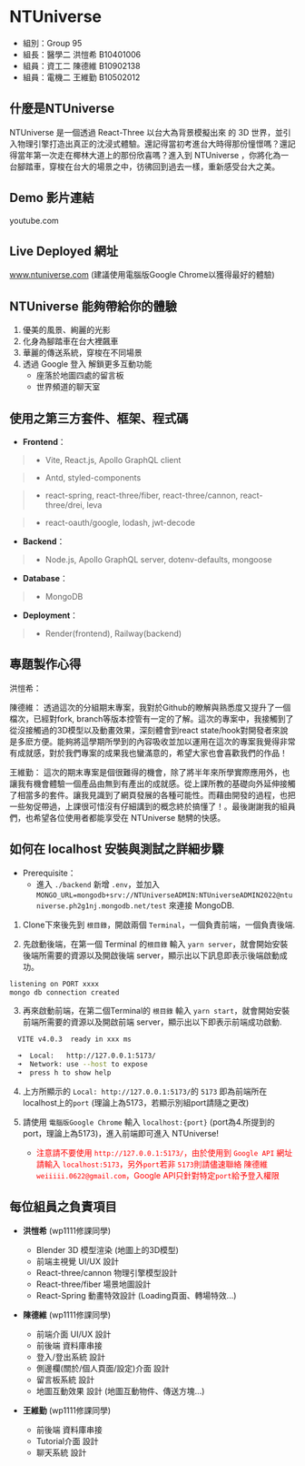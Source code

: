 
# NTUniverse

* 組別：Group 95
* 組長：醫學二 洪愷希 B10401006
* 組員：資工二 陳德維 B10902138
* 組員：電機二 王維勤 B10502012

## 什麼是NTUniverse

NTUniverse 是一個透過 React-Three 以台大為背景模擬出來 的 3D 世界，並引入物理引擎打造出真正的沈浸式體驗。還記得當初考進台大時得那份憧憬嗎？還記得當年第一次走在椰林大道上的那份欣喜嗎？進入到 NTUniverse ，你將化為一台腳踏車，穿梭在台大的場景之中，彷彿回到過去一樣，重新感受台大之美。

## Demo 影片連結

youtube.com

## Live Deployed 網址

www.ntuniverse.com
(建議使用電腦版Google Chrome以獲得最好的體驗)

## NTUniverse 能夠帶給你的體驗

1. 優美的風景、絢麗的光影
2. 化身為腳踏車在台大裡飆車
3. 華麗的傳送系統，穿梭在不同場景
4. 透過 Google 登入 解鎖更多互動功能
    * 座落於地圖四處的留言板
    * 世界頻道的聊天室

## 使用之第三方套件、框架、程式碼

* __Frontend__：
> * Vite, React.js, Apollo GraphQL client

> * Antd, styled-components

> * react-spring, react-three/fiber, react-three/cannon, react-three/drei, leva

> * react-oauth/google, lodash, jwt-decode

* __Backend__：
> * Node.js, Apollo GraphQL server, dotenv-defaults, mongoose
* __Database__：
> * MongoDB

* __Deployment__：
> * Render(frontend), Railway(backend)

## 專題製作心得

洪愷希：

陳德維：
透過這次的分組期末專案，我對於Github的瞭解與熟悉度又提升了一個檔次，已經對fork, branch等版本控管有一定的了解。這次的專案中，我接觸到了從沒接觸過的3D模型以及動畫效果，深刻體會到react state/hook對開發者來說是多麽方便。能夠將這學期所學到的內容吸收並加以運用在這次的專案我覺得非常有成就感，對於我們專案的成果我也蠻滿意的，希望大家也會喜歡我們的作品！

王維勤：
這次的期末專案是個很難得的機會，除了將半年來所學實際應用外，也讓我有機會體驗一個產品由無到有產出的成就感。從上課所教的基礎向外延伸接觸了相當多的套件。讓我見識到了網頁發展的各種可能性。而藉由開發的過程，也把一些匆促帶過，上課很可惜沒有仔細講到的概念終於搞懂了！。最後謝謝我的組員們，也希望各位使用者都能享受在 NTUniverse 馳騁的快感。

## 如何在 localhost 安裝與測試之詳細步驟

* Prerequisite：
    * 進入 `./backend` 新增 `.env`，並加入
    `MONGO_URL=mongodb+srv://NTUniverseADMIN:NTUniverseADMIN2022@ntuniverse.ph2g1nj.mongodb.net/test` 來連接 MongoDB.

1. Clone下來後先到 `根目錄`，開啟兩個 `Terminal`，一個負責前端，一個負責後端.

2. 先啟動後端，在第一個 Terminal 的`根目錄` 輸入 `yarn server`，就會開始安裝後端所需要的資源以及開啟後端 server，顯示出以下訊息即表示後端啟動成功。

``` bash
listening on PORT xxxx
mongo db connection created
```

3. 再來啟動前端，在第二個Terminal的 `根目錄` 輸入 `yarn start`，就會開始安裝前端所需要的資源以及開啟前端 server，顯示出以下即表示前端成功啟動.

```bash
  VITE v4.0.3  ready in xxx ms

  ➜  Local:   http://127.0.0.1:5173/
  ➜  Network: use --host to expose
  ➜  press h to show help
```

4. 上方所顯示的 `Local: http://127.0.0.1:5173/`的 `5173` 即為前端所在localhost上的`port` (理論上為5173，若顯示別組port請隨之更改)

5. 請使用 `電腦版Google Chrome` 輸入 `localhost:{port}` (port為4.所提到的port，理論上為5173)，進入前端即可進入 NTUniverse!

    * <font color=#FF0000>注意請不要使用 `http://127.0.0.1:5173/`，由於使用到 `Google API` 網址請輸入 `localhost:5173`，另外`port`若非 `5173`則請儘速聯絡 陳德維 `weiiiii.0622@gmail.com`，Google API只針對特定`port`給予登入權限</font>

## 每位組員之負責項目

* **洪愷希** (wp1111修課同學)
    * Blender 3D 模型渲染 (地圖上的3D模型)
    * 前端主視覺 UI/UX 設計
    * React-three/cannon 物理引擎模型設計
    * React-three/fiber 場景地圖設計
    * React-Spring 動畫特效設計 (Loading頁面、轉場特效...)

* **陳德維** (wp1111修課同學)
    * 前端介面 UI/UX 設計
    * 前後端 資料庫串接
    * 登入/登出系統 設計
    * 側邊欄(關於/個人頁面/設定)介面 設計
    * 留言板系統 設計
    * 地圖互動效果 設計 (地圖互動物件、傳送方塊...)

* **王維勤** (wp1111修課同學)
    * 前後端 資料庫串接
    * Tutorial介面 設計
    * 聊天系統 設計
